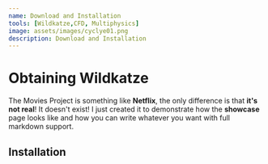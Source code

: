 ```yaml
---
name: Download and Installation
tools: [Wildkatze,CFD, Multiphysics]
image: assets/images/cyclye01.png
description: Download and Installation
---
```


# Obtaining Wildkatze

The Movies Project is something like **Netflix**, the only difference is that **it's not real**! It doesn't exist! I just created it to demonstrate how the **showcase** page looks like and how you can write whatever you want with full markdown support.

 

## Installation

 

 
